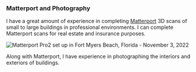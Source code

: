 
### Matterport and Photography
I have a great amount of experience in completing [Matterport](https://matterport.com/) 3D scans of small to large buildings in professional environments. I can complete Matterport scans for real estate and insurance purposes.


<img src="/static/pages/services/matterport_fmb_nov32022_thumb.webp" title="Matterport Pro2 set up in Fort Myers Beach, Florida - November 3, 2022"/>


Along with Matterport, I have experience in photographing the interiors and exteriors of buildings.